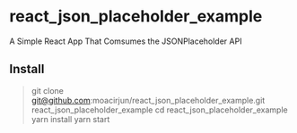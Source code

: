 # react_json_placeholder_example
A Simple React App That Comsumes the JSONPlaceholder API

## Install
> git clone git@github.com:moacirjun/react_json_placeholder_example.git react_json_placeholder_example
> cd react_json_placeholder_example
> yarn install
> yarn start
